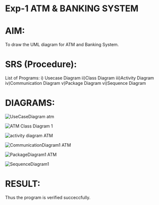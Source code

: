 # Exp-1 ATM & BANKING SYSTEM

# AIM:
To draw the UML diagram for ATM and Banking System.

# SRS (Procedure):
List of Programs:
i) Usecase Diagram
ii)Class Diagram
iii)Activity Diagram
iv)Communication Diagram
v)Package Diagram
vi)Sequence Diagram

# DIAGRAMS:
![UseCaseDiagram atm](https://github.com/user-attachments/assets/6eeca9e7-d9d3-493c-8502-947af06497cd)

![ATM Class Diagram 1](https://github.com/user-attachments/assets/b107136c-8048-44d5-85da-9ea3dd0f3a1a)

![activity diagram ATM](https://github.com/user-attachments/assets/1bd28570-5275-41ec-97f9-eb76ad8ea51d)

![CommunicationDiagram1  ATM](https://github.com/user-attachments/assets/130ee108-cf4b-4475-b0a7-488abba7d41d)

![PackageDiagram1 ATM](https://github.com/user-attachments/assets/1617f86c-687c-4852-9eec-745e26fe2e89)

![SequenceDiagram1](https://github.com/user-attachments/assets/c333df86-f6c2-4b49-90bd-382d488f1567)







# RESULT:
Thus the program is verified succeccfully.
